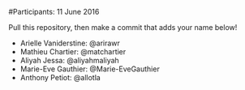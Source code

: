 #Participants: 11 June 2016

Pull this repository, then make a commit that adds your name below!

- Arielle Vaniderstine: @arirawr
- Mathieu Chartier: @matchartier
- Aliyah Jessa: @aliyahmaliyah
- Marie-Eve Gauthier: @Marie-EveGauthier
- Anthony Petiot: @allotla

